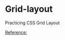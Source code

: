# Grid-layout
Practicing CSS Grid Layout

[Reference:](https://mozilladevelopers.github.io/playground/)